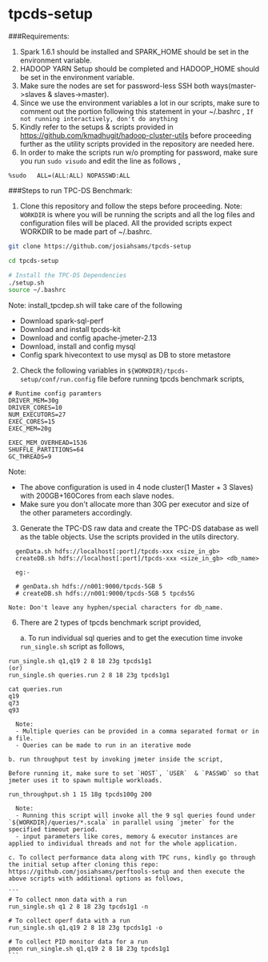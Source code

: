 # tpcds-setup

###Requirements:

1. Spark 1.6.1 should be installed and SPARK_HOME should be set in the environment variable.
2. HADOOP YARN Setup should be completed and HADOOP_HOME should be set in the environment variable.
3. Make sure the nodes are set for password-less SSH both ways(master->slaves & slaves->master).
4. Since we use the environment variables a lot in our scripts, make sure to comment out the portion following this statement in your ~/.bashrc ,
  `If not running interactively, don't do anything`
5. Kindly refer to the setups & scripts provided in https://github.com/kmadhugit/hadoop-cluster-utils before proceeding further as the utility scripts provided in the repository are needed here.
6. In order to make the scripts run w/o prompting for password, make sure you run `sudo visudo` and edit the line as follows ,

```
%sudo   ALL=(ALL:ALL) NOPASSWD:ALL
```
	
###Steps to run TPC-DS Benchmark:

1. Clone this repository and follow the steps before proceeding.
    Note: `WORKDIR` is where you will be running the scripts and all the log files and configuration files will be placed. All the provided scripts expect WORKDIR to be made part of ~/.bashrc. 

  ```bash
  git clone https://github.com/josiahsams/tpcds-setup
  
  cd tpcds-setup
  
  # Install the TPC-DS Dependencies
  ./setup.sh
  source ~/.bashrc  
  ```
  
  Note: install_tpcdep.sh will take care of the following
  
  - Download spark-sql-perf
  - Download and install tpcds-kit
  - Download and config apache-jmeter-2.13
  - Download, install and config mysql
  - Config spark hivecontext to use mysql as DB to store metastore
  
2. Check the following variables in `${WORKDIR}/tpcds-setup/conf/run.config` file before running tpcds benchmark scripts,

```
# Runtime config paramters
DRIVER_MEM=30g
DRIVER_CORES=10
NUM_EXECUTORS=27
EXEC_CORES=15
EXEC_MEM=20g

EXEC_MEM_OVERHEAD=1536
SHUFFLE_PARTITIONS=64
GC_THREADS=9
```
   Note: 
   - The above configuration is used in 4 node cluster(1 Master + 3 Slaves) with 200GB+160Cores from each slave nodes.
   - Make sure you don't allocate more than 30G per executor and size of the other parameters accordingly.
   
3. Generate the TPC-DS raw data and create the TPC-DS database as well as the table objects. Use the scripts provided in the utils directory.

  ```
    genData.sh hdfs://localhost[:port]/tpcds-xxx <size_in_gb>
    createDB.sh hdfs://localhost[:port]/tpcds-xxx <size_in_gb> <db_name>
    
    eg:-
    
    # genData.sh hdfs://n001:9000/tpcds-5GB 5
    # createDB.sh hdfs://n001:9000/tpcds-5GB 5 tpcds5G
  ```
  
    Note: Don't leave any hyphen/special characters for db_name.

6. There are 2 types of tpcds benchmark script provided,
   
    a. To run individual sql queries and to get the execution time invoke `run_single.sh` script as follows,
    
  ``` 
  run_single.sh q1,q19 2 8 18 23g tpcds1g1
  (or)
  run_single.sh queries.run 2 8 18 23g tpcds1g1
  
  cat queries.run
  q19
  q73
  q93
  ```

      Note: 
      - Multiple queries can be provided in a comma separated format or in a file. 
      - Queries can be made to run in an iterative mode
   
    b. run throughput test by invoking jmeter inside the script,
    
    Before running it, make sure to set `HOST`, `USER`  & `PASSWD` so that jmeter uses it to spawn multiple workloads.
    
  ```   
  run_throughput.sh 1 15 18g tpcds100g 200
  ```

      Note: 
      - Running this script will invoke all the 9 sql queries found under `${WORKDIR}/queries/*.scala` in parallel using `jmeter` for the specified timeout period. 
      - input parameters like cores, memory & executor instances are applied to individual threads and not for the whole application.

    c. To collect performance data along with TPC runs, kindly go through the initial setup after cloning this repo: https://github.com/josiahsams/perftools-setup and then execute the above scripts with additional options as follows,
    
    ```
    # To collect nmon data with a run
    run_single.sh q1 2 8 18 23g tpcds1g1 -n
    
    # To collect operf data with a run
    run_single.sh q1,q19 2 8 18 23g tpcds1g1 -o
    
    # To collect PID monitor data for a run
    pmon run_single.sh q1,q19 2 8 18 23g tpcds1g1
    ```


